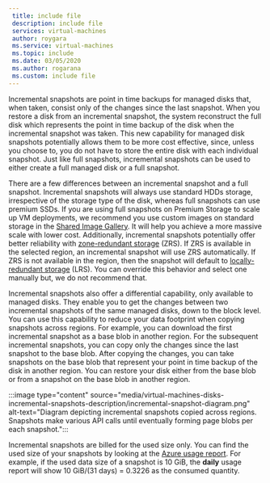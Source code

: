 ```yaml
---
 title: include file
 description: include file
 services: virtual-machines
 author: roygara
 ms.service: virtual-machines
 ms.topic: include
 ms.date: 03/05/2020
 ms.author: rogarana
 ms.custom: include file
---
```


Incremental snapshots are point in time backups for managed disks that, when taken, consist only of the changes since the last snapshot. When you restore a disk from an incremental snapshot, the system reconstruct the full disk which represents the point in time backup of the disk when the incremental snapshot was taken. This new capability for managed disk snapshots potentially allows them to be more cost effective, since, unless you choose to, you do not have to store the entire disk with each individual snapshot. Just like full snapshots, incremental snapshots can be used to either create a full managed disk or a full snapshot.

There are a few differences between an incremental snapshot and a full snapshot. Incremental snapshots will always use standard HDDs storage, irrespective of the storage type of the disk, whereas full snapshots can use premium SSDs. If you are using full snapshots on Premium Storage to scale up VM deployments, we recommend you use custom images on standard storage in the [Shared Image Gallery](../articles/virtual-machines/linux/shared-image-galleries.md). It will help you achieve a more massive scale with lower cost. Additionally, incremental snapshots potentially offer better reliability with [zone-redundant storage](../articles/storage/common/storage-redundancy-zrs.md) (ZRS). If ZRS is available in the selected region, an incremental snapshot will use ZRS automatically. If ZRS is not available in the region, then the snapshot will default to [locally-redundant storage](../articles/storage/common/storage-redundancy-lrs.md) (LRS). You can override this behavior and select one manually but, we do not recommend that.

Incremental snapshots also offer a differential capability, only available to managed disks. They enable you to get the changes between two incremental snapshots of the same managed disks, down to the block level. You can use this capability to reduce your data footprint when copying snapshots across regions.  For example, you can download the first incremental snapshot as a base blob in another region. For the subsequent incremental snapshots, you can copy only the changes since the last snapshot to the base blob. After copying the changes, you can take snapshots on the base blob that represent your point in time backup of the disk in another region. You can restore your disk either from the base blob or from a snapshot on the base blob in another region.

:::image type="content" source="media/virtual-machines-disks-incremental-snapshots-description/incremental-snapshot-diagram.png" alt-text="Diagram depicting incremental snapshots copied across regions. Snapshots make various API calls until eventually forming page blobs per each snapshot.":::

Incremental snapshots are billed for the used size only. You can find the used size of your snapshots by looking at the [Azure usage report](https://docs.microsoft.com/azure/billing/billing-understand-your-bill). For example, if the used data size of a snapshot is 10 GiB, the **daily** usage report will show 10 GiB/(31 days) = 0.3226 as the consumed quantity.
